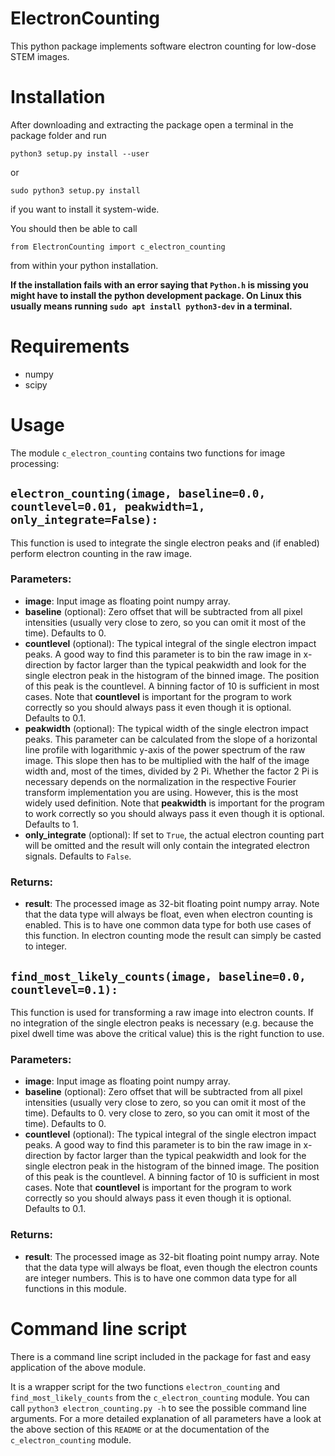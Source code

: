 ElectronCounting
============

This python package implements software electron counting for low-dose STEM images.

Installation
============

After downloading and extracting the package open a terminal in the package folder and run
```
python3 setup.py install --user
```
or
```
sudo python3 setup.py install
```
if you want to install it system-wide.

You should then be able to call
```
from ElectronCounting import c_electron_counting
```
from within your python installation.

__If the installation fails with an error saying that `Python.h` is missing you might have to install the python development package. On Linux this usually means running `sudo apt install python3-dev` in a terminal.__

Requirements
============

* numpy
* scipy

Usage
=====

The module `c_electron_counting` contains two functions for image processing:

`electron_counting(image, baseline=0.0, countlevel=0.01, peakwidth=1, only_integrate=False):`
--------------------------------------------------------------------------------------------

This function is used to integrate the single electron peaks and (if enabled) perform electron counting in the raw image.

### Parameters:

* __image__: Input image as floating point numpy array.
* __baseline__ (optional): Zero offset that will be subtracted from all pixel intensities (usually very close to zero, so you can omit it most of the time). Defaults to 0.
* __countlevel__ (optional): The typical integral of the single electron impact peaks. A good way to find this parameter is to bin the raw image in x-direction by factor larger than the typical peakwidth and look for the single electron peak in the histogram of the binned image. The position of this peak is the countlevel. A binning factor of 10 is sufficient in most cases. Note that __countlevel__ is important for the program to work correctly so you should always pass it even though it is optional. Defaults to 0.1.
* __peakwidth__ (optional): The typical width of the single electron impact peaks. This parameter can be calculated from the slope of a horizontal line profile with logarithmic y-axis of the power spectrum of the raw image. This slope then has to be multiplied with the half of the image width and, most of the times, divided by 2 Pi. Whether the factor 2 Pi is necessary depends on the normalization in the respective Fourier transform implementation you are using. However, this is the most widely used definition. Note that __peakwidth__ is important for the program to work correctly so you should always pass it even though it is optional. Defaults to 1.
* __only_integrate__ (optional): If set to `True`, the actual electron counting part will be omitted and the result will only contain the integrated electron signals. Defaults to `False`.

### Returns:

* __result__: The processed image as 32-bit floating point numpy array. Note that the data type will always be float, even when electron counting is enabled. This is to have one common data type for both use cases of this function. In electron counting mode the result can simply be casted to integer.

`find_most_likely_counts(image, baseline=0.0, countlevel=0.1):`
--------------------------------------------------------------

This function is used for transforming a raw image into electron counts. If no integration of the single electron peaks is necessary (e.g. because the pixel dwell time was above the critical value) this is the right function to use.

### Parameters:

* __image__: Input image as floating point numpy array.
* __baseline__ (optional): Zero offset that will be subtracted from all pixel intensities (usually very close to zero, so you can omit it most of the time). Defaults to 0.
very close to zero, so you can omit it most of the time). Defaults to 0.
* __countlevel__ (optional): The typical integral of the single electron impact peaks. A good way to find this parameter is to bin the raw image in x-direction by factor larger than the typical peakwidth and look for the single electron peak in the histogram of the binned image. The position of this peak is the countlevel. A binning factor of 10 is sufficient in most cases. Note that __countlevel__ is important for the program to work correctly so you should always pass it even though it is optional. Defaults to 0.1.

### Returns:

* __result__: The processed image as 32-bit floating point numpy array. Note that the data type will always be float, even though the electron counts are integer numbers. This is to have one common data type for all functions in this module.

Command line script
===================

There is a command line script included in the package for fast and easy application of the above module.

It is a wrapper script for the two functions `electron_counting` and `find_most_likely_counts` from the `c_electron_counting` module. You can call `python3 electron_counting.py -h` to see the possible command line arguments. For a more detailed explanation of all parameters have a look at the above section of this `README` or at the documentation of the `c_electron_counting` module.

